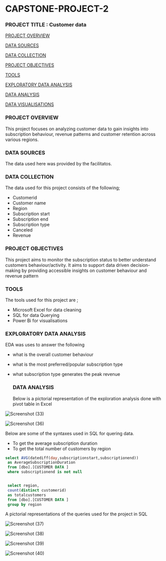 # CAPSTONE-PROJECT-2

### PROJECT TITLE : Customer data 
[PROJECT OVERVIEW](#project-overview)

[DATA SOURCES](#data-sources)

[DATA COLLECTION ](#data-collection)

[PROJECT OBJECTIVES ](#project-objectives )

[TOOLS](#tools)

[EXPLORATORY DATA ANALYSIS ](exploratory-data-analysis)

[DATA ANALYSIS ](data-analysis )

[DATA VISUALISATIONS ](#data-visualisations )


### PROJECT OVERVIEW 

This project focuses on analyzing customer data to gain insights into subscription behaviour, revenue patterns and customer retention across various regions.

### DATA SOURCES    
The data used here was provided by the facilitatos.

### DATA COLLECTION 
The data used for this project consists of the following;
- Customerid 
- Customer name
- Region 
- Subscription start 
- Subscription end
- Subscription type
- Canceled
- Revenue

### PROJECT OBJECTIVES 
This project aims to monitor the subscription status to better understand customers behaviour/activity. It aims to support data driven decision-making by providing accessible insights on customer behaviour and revenue pattern
### TOOLS
The tools used for this project are ;
- Microsoft Excel for data cleaning 
- SQL for data Querying
- Power Bi for visualisations  


### EXPLORATORY DATA ANALYSIS 
EDA was uses to answer the following 
- what is the overall customer behaviour
- what is the most preferred/popular subscription type
- what subscription type generates the peak revenue

  ### DATA ANALYSIS
  Below is a pictorial representation of the exploration analysis done with pivot table in Excel

 ![Screenshot (33)](https://github.com/user-attachments/assets/5c2e5a6e-08ea-4890-bd78-10fa657a9bc4)
  
![Screenshot (36)](https://github.com/user-attachments/assets/56d38afc-9174-4ae0-b89e-ab467931a663)

Below are some of the syntaxes used in SQL for quering data. 
- To get the average subscription duration 
- To get the total number of customers by region
 
```sQL
select AVG(datediff(day,subscriptionstart,subscriptionend))
 as AverageSubscriptionDuration
 from [dbo].[CUSTOMER DATA ]
 where subscriptionend is not null


 select region,
 count(distinct customerid)
 as totalcustomers
 from [dbo].[CUSTOMER DATA ]
 group by region
```

 

A pictorial representations of the queries used for the project in SQL


![Screenshot (37)](https://github.com/user-attachments/assets/5b50cdf2-7430-4248-bc95-d97dec1d515f)


![Screenshot (38)](https://github.com/user-attachments/assets/127007fe-374f-41a1-babe-b9a67aab0acd)


![Screenshot (39)](https://github.com/user-attachments/assets/8b1034f7-4214-4ca8-884d-aea824958809)


![Screenshot (40)](https://github.com/user-attachments/assets/7fc9085b-ea4a-42af-a551-44c49fbda6a8)
